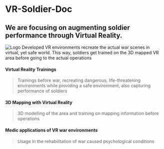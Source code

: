 # VR-Soldier-Doc
## We are focusing on augmenting soldier performance through Virtual Reality.
![Logo]("https://github.com/VRSoldier/VR-Soldier-Doc/blob/main/logo-removebg-preview.png")
Developed VR environments recreate the actual war scenes in virtual, yet safe world. This way, soldiers get trained on the 3D mapped VR area before going to the actual operations

#### Virtual Reality Trainings 
> Trainings before war, recreating dangerous, life-threatening environments while providing a safe environment, also capturing performance of soldiers

#### 3D Mapping with Virtual Reality 
> 3D modelling of the area and training on mapping information before operations

#### Medic applications of VR war environments
> Usage in the rehabilitation of war caused psychological conditions 
